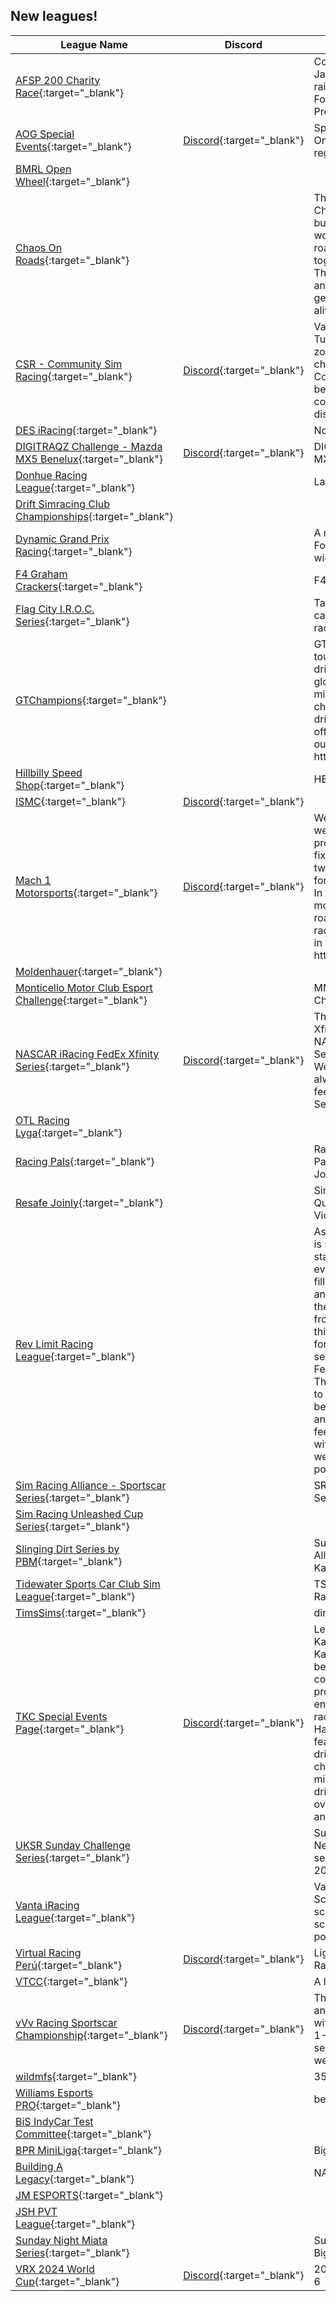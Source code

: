 ## New leagues!

| League Name | Discord | About |
|--------------------------------------------------------------------------------------------------------------------------------------|------------------------------------------------------------------|-------------------------------------------------------------------------------------------------------------------------------------------------------------------------------------------------------------------------------------------------------------------------------------------------------------------------------------------------------------------------------------------------------------------------------------------------------------------------------------------------------------------------------------------------------------------------------------------------------------------------------------------------------------|
|[AFSP 200 Charity Race](https://members.iracing.com/membersite/member/LeagueView.do?league=10594){:target="_blank"} | |Come out and race with us on January 27th at Michigan as we raise funds for the American Foundation for Su\*\*\*de Prevention\. |
|[AOG Special Events](https://members.iracing.com/membersite/member/LeagueView.do?league=10577){:target="_blank"} |[Discord](https://discord.gg/XsGRKh4){:target="_blank"} |Special Events hosted by Aussie Online Gaming \(AOG\) outside our regular league seasons |
|[BMRL Open Wheel](https://members.iracing.com/membersite/member/LeagueView.do?league=10584){:target="_blank"} | | |
|[Chaos On Roads](https://members.iracing.com/membersite/member/LeagueView.do?league=10576){:target="_blank"} | |The official and formal League for Chaos On Roads\.  Here we take a bunch of cars that normally wouldn't \(or shouldn't\) be on a road course or on a track together and see what happens\. The results are often surprising and tons of fun is usually had in getting to the checkered flag alive\. |
|[CSR \- Community Sim Racing](https://members.iracing.com/membersite/member/LeagueView.do?league=10570){:target="_blank"} |[Discord](https://discord.gg/hJRXcZ4Z){:target="_blank"} |Variety racing league running Tuesday nights in UK/EU time zones\. We run 6 week season changing series each season\.  Come join us on discord and become a member of our community\. discord\.gg/hJRXcZ4Z |
|[DES iRacing](https://members.iracing.com/membersite/member/LeagueView.do?league=10599){:target="_blank"} | |No Drama Series |
|[DIGITRAQZ Challenge \- Mazda MX5 Benelux](https://members.iracing.com/membersite/member/LeagueView.do?league=10593){:target="_blank"} |[Discord](https://discord.com/invite/spdJY7Dpys){:target="_blank"} |DIGITRAQZ Challenge \- Mazda MX5 Benelux |
|[Donhue Racing League](https://members.iracing.com/membersite/member/LeagueView.do?league=10587){:target="_blank"} | |Late Model Stock league |
|[Drift Simracing Club Championships](https://members.iracing.com/membersite/member/LeagueView.do?league=10596){:target="_blank"} | | |
|[Dynamic Grand Prix Racing](https://members.iracing.com/membersite/member/LeagueView.do?league=10565){:target="_blank"} | |A mix of the top tier LMP, GT, and Formula racing but suited for a wider range of license holders\. |
|[F4 Graham Crackers](https://members.iracing.com/membersite/member/LeagueView.do?league=10562){:target="_blank"} | |F4 |
|[Flag City I\.R\.O\.C\. Series](https://members.iracing.com/membersite/member/LeagueView.do?league=10600){:target="_blank"} | |Take 8 tracks, 14 exactly tuned cars and invite the best drivers to race them\. |
|[GTChampions](https://members.iracing.com/membersite/member/LeagueView.do?league=10585){:target="_blank"} | |GT Champions provides tournaments for sim racing drivers, from teams across the globe, of all skill levels\. Our mission is to provide events that challenge even the best of drivers, and allow teams to show off their talent on the track\.   Visit our Discord at http://DiscordIR\.gtchampions\.com |
|[Hillbilly Speed Shop](https://members.iracing.com/membersite/member/LeagueView.do?league=10566){:target="_blank"} | |HBSS super late model league |
|[ISMC](https://members.iracing.com/membersite/member/LeagueView.do?league=10590){:target="_blank"} |[Discord](https://discord.gg/ismc){:target="_blank"} | |
|[Mach 1 Motorsports](https://members.iracing.com/membersite/member/LeagueView.do?league=10572){:target="_blank"} |[Discord](https://discord.gg/WcRQbbPD){:target="_blank"} |Welcome to Mach 1 Motorsports, we are currently offering a professionally ran and organize fixed late model league with twelve week seasons\. We look forward to see you racing with us\. In addition we are looking to add more classes in oval as well as road to our league\. To apply to race with us join our discord get in contact with us thanks\. https://discord\.gg/j9NMpYCT |
|[Moldenhauer](https://members.iracing.com/membersite/member/LeagueView.do?league=10582){:target="_blank"} | | |
|[Monticello Motor Club Esport Challenge](https://members.iracing.com/membersite/member/LeagueView.do?league=10574){:target="_blank"} | |MMC's First Annual Esport Sim Challenge |
|[NASCAR iRacing FedEx Xfinity Series](https://members.iracing.com/membersite/member/LeagueView.do?league=10597){:target="_blank"} |[Discord](https://discord.gg/zZASFt93jA){:target="_blank"} |The NASCAR iRacing FedEx Xfinity Series is the 2nd tier to the NASCAR iRacing FedEx Cup Series Running mainly on Wednesday Nights\. We are always recruiting new drivers so feel free to join our Discord Server\! |
|[OTL Racing Lyga](https://members.iracing.com/membersite/member/LeagueView.do?league=10558){:target="_blank"} | | |
|[Racing Pals](https://members.iracing.com/membersite/member/LeagueView.do?league=10591){:target="_blank"} | |Racing Pals presents "Pacing Pals" \- NASCAR Trucks League \- Join via the link\!\! |
|[Resafe Joinly](https://members.iracing.com/membersite/member/LeagueView.do?league=10601){:target="_blank"} | |Sim Racing Brought to You by Questionable Human Rights Violators |
|[Rev Limit Racing League](https://members.iracing.com/membersite/member/LeagueView.do?league=10560){:target="_blank"} | |As we get this ball rolling\.\.\. Here's is some brief info\.   This league is started by 2 guys tired of everchanging leagues\. The ones filled with admin ego complexes and the ones who don't listen to the drivers\. We plan to take inpute from everyone to help develope this into something new and fun for all\.   We plan on a 10 race test season at the beginning of February to iron out any bugs\. This test season is free\. We want to get the nonsense worked out before we make anyone pay for anything\. So feel free to give us feedback as we move forward with this\.   Thanks for joining and we hope to make this as fun as possible\. |
|[Sim Racing Alliance \- Sportscar Series](https://members.iracing.com/membersite/member/LeagueView.do?league=10580){:target="_blank"} | |SRA Presents an IMSA\-inspired Series |
|[Sim Racing Unleashed Cup Series](https://members.iracing.com/membersite/member/LeagueView.do?league=10592){:target="_blank"} | | |
|[Slinging Dirt Series by PBM](https://members.iracing.com/membersite/member/LeagueView.do?league=10567){:target="_blank"} | |Super Late Models open setups  All Races will be streamed live on Kazzzii86d youtube |
|[Tidewater Sports Car Club Sim League](https://members.iracing.com/membersite/member/LeagueView.do?league=10569){:target="_blank"} | |TSCC Members and Friends Racing League |
|[TimsSims](https://members.iracing.com/membersite/member/LeagueView.do?league=10595){:target="_blank"} | |dirt oval league\. |
|[TKC Special Events Page](https://members.iracing.com/membersite/member/LeagueView.do?league=10586){:target="_blank"} |[Discord](https://discord.gg/A664RVtyfU){:target="_blank"} |League created by the Touring Kart Championship\. The Touring Kart Championship is aimed at being an affordable, viable, and competitive stepping stone program for racing drivers and enthusiasts of all ages\. We have races all the way from New Hampshire down to Florida featuring the east coast's best drivers\. This eSports championship is meant to be a mix of our community of racing drivers as well as talent from all over the iRacing, motorsports, and eSports community\. |
|[UKSR Sunday Challenge Series](https://members.iracing.com/membersite/member/LeagueView.do?league=10563){:target="_blank"} | |Sunday Night Challenge Series   New car every Iracing new season\.   Starting Sunday 14th Jan 2024 with FF 1600\. |
|[Vanta iRacing League](https://members.iracing.com/membersite/member/LeagueView.do?league=10573){:target="_blank"} | |Vanta iRacing League for High Schools\. This is a free league for schools to compete against other schools in races to accumulate points\. |
|[Virtual Racing Perú](https://members.iracing.com/membersite/member/LeagueView.do?league=10575){:target="_blank"} |[Discord](https://discord.gg/bEhRCrXv){:target="_blank"} |Liga oficial del equipo Virtual Racing Perú |
|[VTCC](https://members.iracing.com/membersite/member/LeagueView.do?league=10564){:target="_blank"} | |A league\. For racing\. |
|[vVv Racing Sportscar Championship](https://members.iracing.com/membersite/member/LeagueView.do?league=10602){:target="_blank"} |[Discord](https://discord.gg/SfXZRdezpD){:target="_blank"} |The VRSC is a currently running an HPD and GT3 class season with races ranging in length from 1\-2 hours\. It features a 12 race season with a race every third week\. |
|[wildmfs](https://members.iracing.com/membersite/member/LeagueView.do?league=10561){:target="_blank"} | |358s |
|[Williams Esports PRO](https://members.iracing.com/membersite/member/LeagueView.do?league=10598){:target="_blank"} | |best team ever |
|[BiS IndyCar Test Committee](https://members.iracing.com/membersite/member/LeagueView.do?league=10578){:target="_blank"} | | |
|[BPR MiniLiga](https://members.iracing.com/membersite/member/LeagueView.do?league=10568){:target="_blank"} | |Big Point Racing MiniLiga |
|[Building A Legacy](https://members.iracing.com/membersite/member/LeagueView.do?league=10583){:target="_blank"} | |NASCAR Career Mode Series |
|[JM ESPORTS](https://members.iracing.com/membersite/member/LeagueView.do?league=10589){:target="_blank"} | | |
|[JSH PVT League](https://members.iracing.com/membersite/member/LeagueView.do?league=10559){:target="_blank"} | | |
|[Sunday Night Miata Series](https://members.iracing.com/membersite/member/LeagueView.do?league=10581){:target="_blank"} | |Sunday Nights at 9 PM  Small Cars Big Members |
|[VRX 2024 World Cup](https://members.iracing.com/membersite/member/LeagueView.do?league=10571){:target="_blank"} |[Discord](https://discord.gg/vrxworld){:target="_blank"} |2024 Word Cup Tournament GEN 6 |

